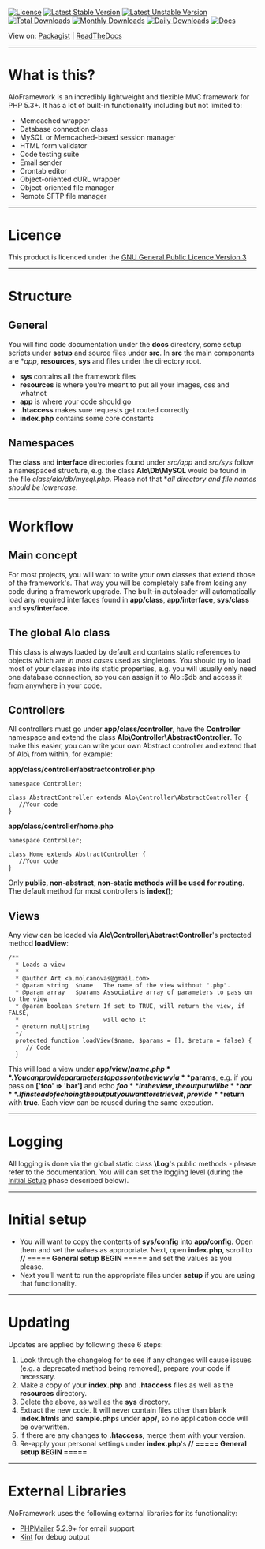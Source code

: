 [![License](https://poser.pugx.org/alorel/alo-framework/license)](https://packagist.org/packages/alorel/alo-framework) [![Latest Stable Version](https://poser.pugx.org/alorel/alo-framework/version)](https://packagist.org/packages/alorel/alo-framework) [![Latest Unstable Version](https://poser.pugx.org/alorel/alo-framework/v/unstable)](//packagist.org/packages/alorel/alo-framework)
[![Total Downloads](https://poser.pugx.org/alorel/alo-framework/downloads)](https://packagist.org/packages/alorel/alo-framework) [![Monthly Downloads](https://poser.pugx.org/alorel/alo-framework/d/monthly)](https://packagist.org/packages/alorel/alo-framework) [![Daily Downloads](https://poser.pugx.org/alorel/alo-framework/d/daily)](https://packagist.org/packages/phpunit/phpunit)
[![Docs](https://readthedocs.org/projects/alo-framework/badge/?version=latest)](https://alo-framework.readthedocs.org)

View on: [Packagist](https://packagist.org/packages/alorel/alo-framework) | [ReadTheDocs](https://alo-framework.readthedocs.org)

----------

# What is this? #
AloFramework is an incredibly lightweight and flexible MVC framework for PHP 5.3+. It has a lot of built-in functionality including but not limited to:

* Memcached wrapper
* Database connection class
* MySQL or Memcached-based session manager
* HTML form validator
* Code testing suite
* Email sender
* Crontab editor
* Object-oriented cURL wrapper
* Object-oriented file manager
* Remote SFTP file manager

----------

# Licence #
This product is licenced under the [GNU General Public Licence Version 3](https://www.gnu.org/copyleft/gpl.html)

----------

# Structure #
## General ##
You will find code documentation under the **docs** directory, some setup scripts under **setup** and source files under **src**.
In **src** the main components are **app*, **resources**, **sys** and files under the directory root.

* **sys** contains all the framework files
* **resources** is where you're meant to put all your images, css and whatnot
* **app** is where your code should go
* **.htaccess** makes sure requests get routed correctly
* **index.php** contains some core constants

## Namespaces ##
The **class** and **interface** directories found under *src/app* and *src/sys* follow a namespaced structure, e.g. the class **Alo\Db\MySQL** would be found in the file *class/alo/db/mysql.php*. Please not that **all directory and file names should be lowercase*.

----------

# Workflow #
## Main concept ##
For most projects, you will want to write your own classes that extend those of the framework's. That way you will be completely safe from losing any code during a framework upgrade. The built-in autoloader will automatically load any required interfaces found in **app/class**, **app/interface**, **sys/class** and **sys/interface**.

## The global Alo class ##
This class is always loaded by default and contains static references to objects which are *in most cases* used as singletons. You should try to load most of your classes into its static properties, e.g. you will usually only need one database connection, so you can assign it to Alo::$db and access it from anywhere in your code.

## Controllers ##
All controllers must go under **app/class/controller**, have the **Controller** namespace and extend the class **Alo\Controller\AbstractController**. To make this easier, you can write your own Abstract controller and extend that of Alo\ from within, for example:

**app/class/controller/abstractcontroller.php**
```
namespace Controller;

class AbstractController extends Alo\Controller\AbstractController {
   //Your code
}
```

**app/class/controller/home.php**
```
namespace Controller;

class Home extends AbstractController {
   //Your code
}
```

Only **public, non-abstract, non-static methods will be used for routing**. The default method for most controllers is **index()**;

## Views ##
Any view can be loaded via **Alo\Controller\AbstractController**'s protected method **loadView**:
```
/**
  * Loads a view
  *
  * @author Art <a.molcanovas@gmail.com>
  * @param string  $name   The name of the view without ".php".
  * @param array   $params Associative array of parameters to pass on to the view
  * @param boolean $return If set to TRUE, will return the view, if FALSE,
  *                        will echo it
  * @return null|string
  */
  protected function loadView($name, $params = [], $return = false) {
     // Code
  }
```
This will load a view under **app/view/$name.php**. You can provide parameters to pass on to the view via **$params**, e.g. if you pass on **['foo' => 'bar']** and echo **$foo** in the view, the output will be **bar**. If instead of echoing the output you want to retrieve it, provide **$return** with **true**. Each view can be reused during the same execution.

----------

# Logging #
All logging is done via the global static class **\Log**'s public methods - please refer to the documentation. You will can set the logging level (during the [Initial Setup](#initial-setup) phase described below).

----------

# Initial setup #
* You will want to copy the contents of **sys/config** into **app/config**. Open them and set the values as appropriate. Next, open **index.php**, scroll to **// ===== General setup BEGIN =====** and set the values as you please.
* Next you'll want to run the appropriate files under **setup** if you are using that functionality.

----------

# Updating #
Updates are applied by following these 6 steps:

1. Look through the changelog for to see if any changes will cause issues (e.g. a deprecated method being removed), prepare your code if necessary.
2. Make a copy of your **index.php** and **.htaccess** files as well as the **resources** directory.
3. Delete the above, as well as the **sys** directory.
4. Extract the new code. It will never contain files other than blank **index.html**s and **sample.php**s under **app/**, so no application code will be overwritten.
5. If there are any changes to **.htaccess**, merge them with your version.
6. Re-apply your personal settings under **index.php**'s **// ===== General setup BEGIN =====**

----------

# External Libraries #
AloFramework uses the following external libraries for its functionality:

* [PHPMailer](https://github.com/PHPMailer/PHPMailer/) 5.2.9+ for email support
* [Kint](http://raveren.github.io/kint/) for debug output
